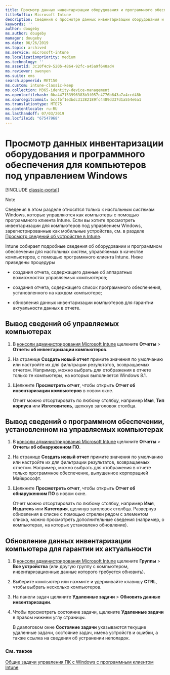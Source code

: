 ```yaml
---
title: Просмотр данных инвентаризации оборудования и программного обеспечения для компьютеров под управлением Windows
titleSuffix: Microsoft Intune
description: Сведения о просмотре данных инвентаризации оборудования и программного обеспечения для настольных систем Windows с программным клиентом Intune.
keywords: ''
author: dougeby
ms.author: dougeby
manager: dougeby
ms.date: 06/26/2019
ms.topic: archived
ms.service: microsoft-intune
ms.localizationpriority: medium
ms.technology: ''
ms.assetid: 3c10f4c9-520b-4864-92fc-a45a9f640ad4
ms.reviewer: owenyen
ms.suite: ems
search.appverid: MET150
ms.custom: intune-classic-keep
ms.collection: M365-identity-device-management
ms.openlocfilehash: 0ba447153996383b3f057c4776b643a7a4ccd48b
ms.sourcegitcommit: bccfbf1e3bdc31382189fc4489d337d1a554e6a1
ms.translationtype: MTE75
ms.contentlocale: ru-RU
ms.lasthandoff: 07/03/2019
ms.locfileid: "67547968"
---
```

# <a name="view-hardware-and-software-inventory-for-windows-pcs"></a>Просмотр данных инвентаризации оборудования и программного обеспечения для компьютеров под управлением Windows

[!INCLUDE [classic-portal](includes/classic-portal.md)]

> [!NOTE]
> Сведения в этом разделе относятся только к настольным системам Windows, которые управляются как компьютеры с помощью программного клиента Intune. Если вы хотите просмотреть инвентаризации для компьютеров под управлением Windows, зарегистрированные как мобильные устройства, см. в разделе [Просмотр сведений об устройстве в Intune](device-inventory.md).

Intune собирает подробные сведения об оборудовании и программном обеспечении для настольных систем, управляемых в качестве компьютеров, с помощью программного клиента Intune. Ниже приведены процедуры

- создания отчета, содержащего данные об аппаратных возможностях управляемых компьютеров;

- создания отчета, содержащего список программного обеспечения, установленного на каждом компьютере;

- обновления данных инвентаризации компьютеров для гарантии актуальности данных в отчете.

## <a name="to-display-information-about-pcs-you-manage"></a>Вывод сведений об управляемых компьютерах

1. В [консоли администрирования Microsoft Intune](https://manage.microsoft.com/) щелкните **Отчеты** &gt; **Отчеты об инвентаризации компьютеров**.

2. На странице **Создать новый отчет** примите значения по умолчанию или настройте их для фильтрации результатов, возвращаемых отчетом. Например, можно выбрать для отображения в отчете только те компьютеры, на которых выполняется Windows 8.1.

3. Щелкните **Просмотреть отчет**, чтобы открыть **Отчет об инвентаризации компьютеров** в новом окне.

    Отчет можно отсортировать по любому столбцу, например **Имя**, **Тип корпуса** или **Изготовитель**, щелкнув заголовок столбца.

## <a name="to-display-software-installed-on-pcs-you-manage"></a>Вывод сведений о программном обеспечении, установленном на управляемых компьютерах

1. В [консоли администрирования Microsoft Intune](https://manage.microsoft.com/) щелкните **Отчеты** &gt; **Отчеты об обнаруженном ПО**.

2. На странице **Создать новый отчет** примите значения по умолчанию или настройте их для фильтрации результатов, возвращаемых отчетом. Например, можно выбрать для отображения в отчете только программное обеспечение, выпущенное корпорацией Майкрософт.

3. Щелкните **Просмотреть отчет**, чтобы открыть **Отчет об обнаруженном ПО** в новом окне.

    Отчет можно отсортировать по любому столбцу, например **Имя**, **Издатель** или **Категория**, щелкнув заголовок столбца. Развернув обновления в списке с помощью стрелки рядом с элементом списка, можно просмотреть дополнительные сведения (например, о компьютерах, на которых установлено обновление).

## <a name="to-refresh-computer-inventory-to-ensure-it-is-current"></a>Обновление данных инвентаризации компьютера для гарантии их актуальности

1. В [консоли администрирования Microsoft Intune](https://manage.microsoft.com/) щелкните **Группы** &gt; **Все устройства** (или другую группу с компьютером, инвентаризационные данные которого требуется обновить).

2. Выберите компьютер или нажмите и удерживайте клавишу **CTRL**, чтобы выбрать несколько компьютеров.

3. На панели задач щелкните **Удаленные задачи** &gt; **Обновить данные инвентаризации**.

4. Чтобы просмотреть состояние задачи, щелкните **Удаленные задачи** в правом нижнем углу страницы.

    В диалоговом окне **Состояние задачи** указываются текущие удаленные задачи, состояние задач, имена устройств и ошибки, а также ссылка на сведения об устранении неполадок.

### <a name="see-also"></a>См. также

[Общие задачи управления ПК с Windows с программным клиентом Intune](common-windows-pc-management-tasks-with-the-microsoft-intune-computer-client.md)
